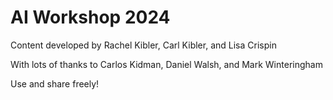 # AI Workshop 2024

Content developed by Rachel Kibler, Carl Kibler, and Lisa Crispin

With lots of thanks to Carlos Kidman, Daniel Walsh, and Mark Winteringham

Use and share freely!
